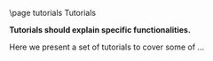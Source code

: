 \page tutorials Tutorials

**Tutorials should explain specific functionalities.**

Here we present a set of tutorials to cover some of ...
